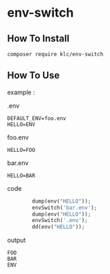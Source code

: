 # env-switch

## How To Install

`composer require klc/env-switch`

## How To Use

example :

.env

```
DEFAULT_ENV=foo.env
HELLO=ENV
```

foo.env

```
HELLO=FOO
```

bar.env

```
HELLO=BAR
```
code

```php
        dump(env("HELLO"));
        envSwitch('bar.env');
        dump(env("HELLO"));
        envSwitch('.env');
        dd(env("HELLO"));
```

output

```
FOO
BAR
ENV
```

